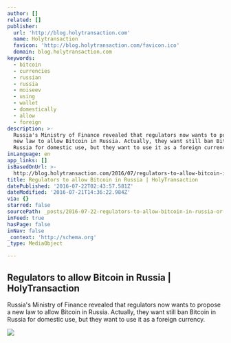 ```yaml
---
author: []
related: []
publisher:
  url: 'http://blog.holytransaction.com'
  name: Holytransaction
  favicon: 'http://blog.holytransaction.com/favicon.ico'
  domain: blog.holytransaction.com
keywords:
  - bitcoin
  - currencies
  - russian
  - russia
  - moiseev
  - using
  - wallet
  - domestically
  - allow
  - foreign
description: >-
  Russia's Ministry of Finance revealed that regulators now wants to propose a
  new law to allow Bitcoin in Russia. Actually, they want still ban Bitcoin in
  Russia for domestic use, but they want to use it as a foreign currency.
inLanguage: en
app_links: []
isBasedOnUrl: >-
  http://blog.holytransaction.com/2016/07/regulators-to-allow-bitcoin-in-russia.html
title: Regulators to allow Bitcoin in Russia | HolyTransaction
datePublished: '2016-07-22T02:43:57.581Z'
dateModified: '2016-07-21T14:36:22.984Z'
via: {}
starred: false
sourcePath: _posts/2016-07-22-regulators-to-allow-bitcoin-in-russia-or-holytransaction.md
inFeed: true
hasPage: false
inNav: false
_context: 'http://schema.org'
_type: MediaObject

---
```

<article style=""><h1>Regulators to allow Bitcoin in Russia | HolyTransaction</h1><p>Russia's Ministry of Finance revealed that regulators now wants to propose a new law to allow Bitcoin in Russia. Actually, they want still ban Bitcoin in Russia for domestic use, but they want to use it as a foreign currency.</p><img src="https://4.bp.blogspot.com/-cdpiREMZrCs/V5Cg8Iicf2I/AAAAAAAAApU/DEt09NC2fN4_1trnVWK-fbDA120kyEewACLcB/w1200-h630-p-nu/Untitled%2Bdesign.png" /></article>